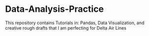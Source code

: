# Data-Analysis-Practice
 This repository contains Tutorials in: Pandas, Data Visualization, and creative rough drafts that I am perfecting for Delta Air Lines
 
